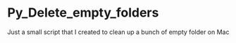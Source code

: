 # Py_Delete_empty_folders
Just a small script that I created to clean up a bunch of empty folder on Mac
